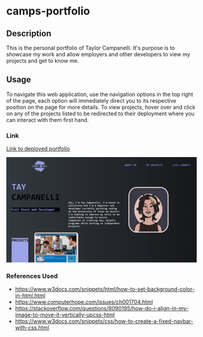 # camps-portfolio

## Description

This is the personal portfolio of Taylor Campanelli. It's purpose is to showcase my work and allow employers and other developers to view my projects and get to know me.

## Usage

To navigate this web application, use the navigation options in the top right of the page, each option will immediately direct you to its respective position on the page for more details. To view projects, hover over and click on any of the projects listed to be redirected to their deployment where you can interact with them first hand. 

### Link

[Link to deployed portfolio](https://camparooni.github.io/camps-portfolio/)

![camps-portfolio](camps-port-ss.PNG)

### References Used 

* https://www.w3docs.com/snippets/html/how-to-set-background-color-in-html.html
* https://www.computerhope.com/issues/ch001704.html
* https://stackoverflow.com/questions/8090195/how-do-i-align-in-my-image-to-move-it-vertically-upcss-html
* https://www.w3docs.com/snippets/css/how-to-create-a-fixed-navbar-with-css.html
